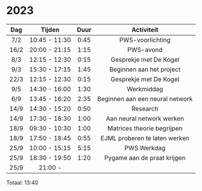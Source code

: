 # 2023

| Dag  |    Tijden     | Duur |           Activiteit            |
|:----:|:-------------:|:----:|:-------------------------------:|
| 7/2  | 10:45 - 11:30 | 0:45 |        PWS-voorlichting         |
| 16/2 | 20:00 - 21:15 | 1:15 |            PWS-avond            |
| 8/3  | 12:15 - 12:30 | 0:15 |     Gesprekje met De Kogel      |
| 9/3  | 15:30 - 17:15 | 1:45 |    Beginnen aan het project     |
| 22/3 | 12:15 - 12:30 | 0:15 |     Gesprekje met De Kogel      |
| 9/5  | 14:30 - 16:00 | 1:30 |           Werkmiddag            |
| 6/9  | 13:45 - 16:20 | 2:35 | Beginnen aan een neural network |
| 14/9 | 14:30 - 15:20 | 0:50 |            Research             |
| 14/9 | 17:30 - 18:30 | 1:00 |    Aan neural network werken    |
| 18/9 | 09:30 - 10:30 | 1:00 |   Matrices theorie begrijpen    |
| 18/9 | 17:50 - 18:45 | 0:55 |  EJML proberen te laten werken  |
| 25/9 | 10:00 - 15:15 | 5:15 |           PWS Werkdag           |
| 25/9 | 18:30 - 19:50 | 1:20 |   Pygame aan de praat krijgen   |
| 25/9 |   21:00 -     |      |                                 |

Totaal: 13:40
